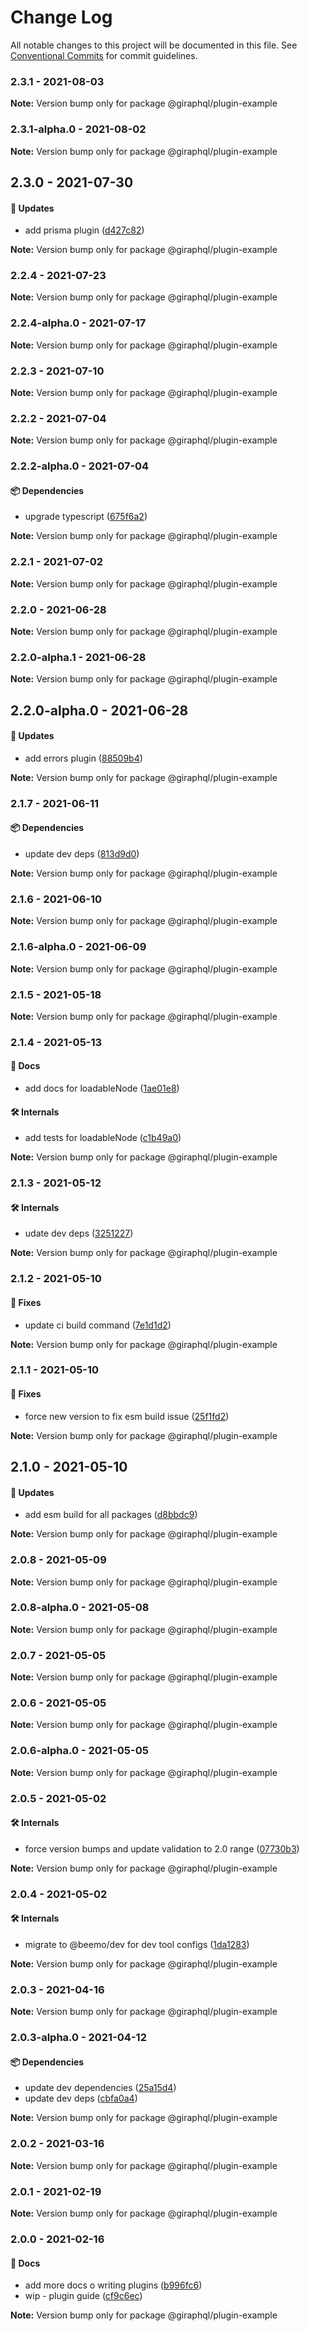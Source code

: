 # Change Log

All notable changes to this project will be documented in this file.
See [Conventional Commits](https://conventionalcommits.org) for commit guidelines.

### 2.3.1 - 2021-08-03

**Note:** Version bump only for package @giraphql/plugin-example





### 2.3.1-alpha.0 - 2021-08-02

**Note:** Version bump only for package @giraphql/plugin-example





## 2.3.0 - 2021-07-30

#### 🚀 Updates

- add prisma plugin ([d427c82](https://github.com/hayes/giraphql/commit/d427c82))

**Note:** Version bump only for package @giraphql/plugin-example





### 2.2.4 - 2021-07-23

**Note:** Version bump only for package @giraphql/plugin-example





### 2.2.4-alpha.0 - 2021-07-17

**Note:** Version bump only for package @giraphql/plugin-example





### 2.2.3 - 2021-07-10

**Note:** Version bump only for package @giraphql/plugin-example





### 2.2.2 - 2021-07-04

**Note:** Version bump only for package @giraphql/plugin-example





### 2.2.2-alpha.0 - 2021-07-04

#### 📦 Dependencies

- upgrade typescript ([675f6a2](https://github.com/hayes/giraphql/commit/675f6a2))

**Note:** Version bump only for package @giraphql/plugin-example





### 2.2.1 - 2021-07-02

**Note:** Version bump only for package @giraphql/plugin-example





### 2.2.0 - 2021-06-28

**Note:** Version bump only for package @giraphql/plugin-example





### 2.2.0-alpha.1 - 2021-06-28

**Note:** Version bump only for package @giraphql/plugin-example





## 2.2.0-alpha.0 - 2021-06-28

#### 🚀 Updates

- add errors plugin ([88509b4](https://github.com/hayes/giraphql/commit/88509b4))

**Note:** Version bump only for package @giraphql/plugin-example





### 2.1.7 - 2021-06-11

#### 📦 Dependencies

- update dev deps ([813d9d0](https://github.com/hayes/giraphql/commit/813d9d0))

**Note:** Version bump only for package @giraphql/plugin-example





### 2.1.6 - 2021-06-10

**Note:** Version bump only for package @giraphql/plugin-example





### 2.1.6-alpha.0 - 2021-06-09

**Note:** Version bump only for package @giraphql/plugin-example





### 2.1.5 - 2021-05-18

**Note:** Version bump only for package @giraphql/plugin-example





### 2.1.4 - 2021-05-13

#### 📘 Docs

- add docs for loadableNode ([1ae01e8](https://github.com/hayes/giraphql/commit/1ae01e8))

#### 🛠 Internals

- add tests for loadableNode ([c1b49a0](https://github.com/hayes/giraphql/commit/c1b49a0))

**Note:** Version bump only for package @giraphql/plugin-example





### 2.1.3 - 2021-05-12

#### 🛠 Internals

- udate dev deps ([3251227](https://github.com/hayes/giraphql/commit/3251227))

**Note:** Version bump only for package @giraphql/plugin-example





### 2.1.2 - 2021-05-10

#### 🐞 Fixes

- update ci build command ([7e1d1d2](https://github.com/hayes/giraphql/commit/7e1d1d2))

**Note:** Version bump only for package @giraphql/plugin-example





### 2.1.1 - 2021-05-10

#### 🐞 Fixes

- force new version to fix esm build issue ([25f1fd2](https://github.com/hayes/giraphql/commit/25f1fd2))

**Note:** Version bump only for package @giraphql/plugin-example





## 2.1.0 - 2021-05-10

#### 🚀 Updates

- add esm build for all packages ([d8bbdc9](https://github.com/hayes/giraphql/commit/d8bbdc9))

**Note:** Version bump only for package @giraphql/plugin-example





### 2.0.8 - 2021-05-09

**Note:** Version bump only for package @giraphql/plugin-example





### 2.0.8-alpha.0 - 2021-05-08

**Note:** Version bump only for package @giraphql/plugin-example





### 2.0.7 - 2021-05-05

**Note:** Version bump only for package @giraphql/plugin-example





### 2.0.6 - 2021-05-05

**Note:** Version bump only for package @giraphql/plugin-example





### 2.0.6-alpha.0 - 2021-05-05

**Note:** Version bump only for package @giraphql/plugin-example





### 2.0.5 - 2021-05-02

#### 🛠 Internals

- force version bumps and update validation to 2.0 range ([07730b3](https://github.com/hayes/giraphql/commit/07730b3))

**Note:** Version bump only for package @giraphql/plugin-example





### 2.0.4 - 2021-05-02

#### 🛠 Internals

- migrate to @beemo/dev for dev tool configs ([1da1283](https://github.com/hayes/giraphql/commit/1da1283))

**Note:** Version bump only for package @giraphql/plugin-example





### 2.0.3 - 2021-04-16

**Note:** Version bump only for package @giraphql/plugin-example





### 2.0.3-alpha.0 - 2021-04-12

#### 📦 Dependencies

- update dev dependencies ([25a15d4](https://github.com/hayes/giraphql/commit/25a15d4))
- update dev deps ([cbfa0a4](https://github.com/hayes/giraphql/commit/cbfa0a4))

**Note:** Version bump only for package @giraphql/plugin-example





### 2.0.2 - 2021-03-16

**Note:** Version bump only for package @giraphql/plugin-example





### 2.0.1 - 2021-02-19

**Note:** Version bump only for package @giraphql/plugin-example





### 2.0.0 - 2021-02-16

#### 📘 Docs

- add more docs o writing plugins ([b996fc6](https://github.com/hayes/giraphql/commit/b996fc6))
- wip - plugin guide ([cf9c6ec](https://github.com/hayes/giraphql/commit/cf9c6ec))

**Note:** Version bump only for package @giraphql/plugin-example
